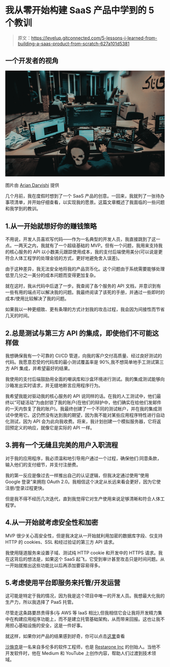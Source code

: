 # 我从零开始构建 SaaS 产品中学到的 5 个教训

> 原文：<https://levelup.gitconnected.com/5-lessons-i-learned-from-building-a-saas-product-from-scratch-627a101d5381>

## 一个开发者的视角

![](img/376c6b2223d00d7da978dda7bb6dba8a.png)

图片由 [Arian Darvishi](https://unsplash.com/@arianismmm) 提供

几个月前，我在度假时想到了一个 SaaS 产品的创意。一回来，我就列了一张待办事项清单，并开始仔细查看，以实现我的愿景。这篇文章概述了我面临的一些问题和我学到的教训。

## 1.从一开始就想好你的赚钱策略

不用说，开发人员喜欢写代码——作为一名典型的开发人员，我直接跳到了这一点。一两天之内，我就有了一个超级基础的 MVP。但有一个问题，我用来支持我的核心服务的 API 以小数美元跟踪使用成本，我的支付后端使用美分(可以说是更符合人体工程学的处理金钱的方式，更好地避免舍入误差)。

由于这种差异，我无法安全地将我的产品货币化。这个问题由于系统需要能够处理低至几分之一美分的成本问题而变得更加复杂。

就在这时，我从代码中后退了一步。我查阅了各个服务的 API 文档，并意识到有一些有用的端点可以解决我的问题。我最终阅读了该死的手册，并通过一些即时的成本/使用比较解决了我的问题。

如果我以一种更细致、更有条理的方式计划我的攻击过程，我会因为间接性而节省几天的时间。

## 2.总是测试与第三方 API 的集成，即使他们不可能这样做

我想确保我有一个可靠的 CI/CD 管道，向我的客户交付高质量、经过良好测试的代码。我愿意忍受的代码库的最小测试覆盖率是 90%,我不想简单地手工测试第三方 API 集成，并希望最好的结果。

我使用的支付后端鼓励用全面的嘲讽库和沙盒环境进行测试。我的集成测试能够向沙箱发出实时请求，并无缝地断言应用程序行为。

我希望我能对驱动我的核心服务的 API 说同样的话。在我的人工测试中，他们最终以“可疑活动”为由封锁了我的账户(在他们的辩护中，他们确实在给他们发邮件的一天内恢复了我的账户)。我最终创建了一个不同的测试帐户，并在我的集成测试中使用它。这仍然没有达到我的期望，因为我不能对某些应用程序特性进行自动化测试，因为 API 会为此向我收费。将来，我计划创建一个模拟服务器，它将返回预定义的响应，就像它是实际的 API 一样。

## 3.拥有一个无缝且完美的用户入职流程

对于我的应用程序，我必须温和地引导用户通过一个过程，确保他们:同意条款，输入他们的支付细节，并支付注册费。

我的第一反应是像过去一样推出自己的认证逻辑，但我决定通过使用“使用 Google 登录”来拥抱 OAuth 2.0。我相信这个决定从长远来看会更好，因为它使注册/登录过程更快。

但是我不得不经历几次迭代，直到我觉得它对生产使用来说足够清晰和符合人体工程学。

## 4.从一开始就考虑安全性和加密

MVP 很少关心高安全性，但是我决定从一开始就利用加密的数据库字段、仅支持 HTTP 的 cookies、SSL 和经过验证的第三方 API 请求。

我使用隧道服务来设置子域、测试纯 HTTP cookie 和开发中的 HTTPS 请求。我在这背后的想法是，如果这个 SaaS 起飞，它受到审计甚至攻击只是时间问题。从一开始就推出这些功能比以后再添加要容易得多。

## 5.考虑使用平台即服务来托管/开发运营

这可能是特定于我的情况，因为我是这个项目中唯一的开发人员。我想最大化我的生产力，所以我选择了 PaaS 托管。

尽管走这条路要昂贵得多(与 AWS 等 IaaS 相比),但我相信它会让我将开发精力集中在构建应用程序功能上，而不是建立托管基础架构，从而带来回报。这也让我不用担心基础设施的安全，这是一件好事。

就这样，如果你对产品的结果感到好奇，你可以点击[这里](https://www.lenny.mobi)查看

[沙施克](https://www.linkedin.com/in/shashike-jayatunge/)是一名来自多伦多的软件工程师，也是 [Restarone Inc](https://www.restarone.com) 的创始人。当他不开发软件时，他在 Medium 和 YouTube 上创作内容，帮助人们过渡到技术领域。